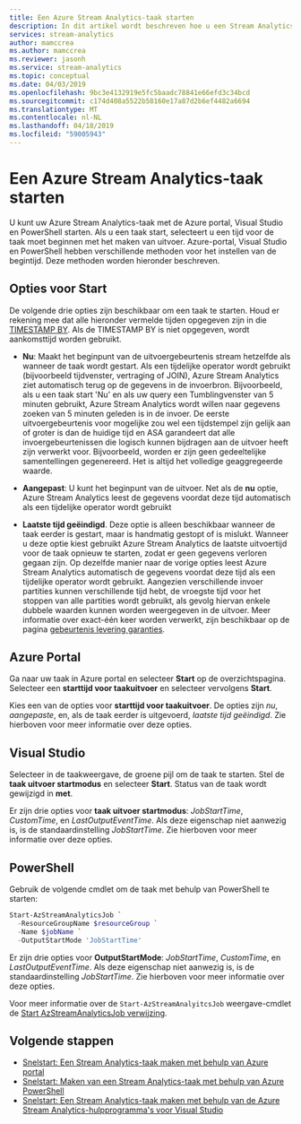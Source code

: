 ```yaml
---
title: Een Azure Stream Analytics-taak starten
description: In dit artikel wordt beschreven hoe u een Stream Analytics-taak starten.
services: stream-analytics
author: mamccrea
ms.author: mamccrea
ms.reviewer: jasonh
ms.service: stream-analytics
ms.topic: conceptual
ms.date: 04/03/2019
ms.openlocfilehash: 9bc3e4132919e5fc5baadc78841e66efd3c34bcd
ms.sourcegitcommit: c174d408a5522b58160e17a87d2b6ef4482a6694
ms.translationtype: MT
ms.contentlocale: nl-NL
ms.lasthandoff: 04/18/2019
ms.locfileid: "59005943"
---
```

# <a name="how-to-start-an-azure-stream-analytics-job"></a>Een Azure Stream Analytics-taak starten

U kunt uw Azure Stream Analytics-taak met de Azure portal, Visual Studio en PowerShell starten. Als u een taak start, selecteert u een tijd voor de taak moet beginnen met het maken van uitvoer. Azure-portal, Visual Studio en PowerShell hebben verschillende methoden voor het instellen van de begintijd. Deze methoden worden hieronder beschreven.

## <a name="start-options"></a>Opties voor Start
De volgende drie opties zijn beschikbaar om een taak te starten. Houd er rekening mee dat alle hieronder vermelde tijden opgegeven zijn in die [TIMESTAMP BY](https://docs.microsoft.com/stream-analytics-query/timestamp-by-azure-stream-analytics). Als de TIMESTAMP BY is niet opgegeven, wordt aankomsttijd worden gebruikt.
* **Nu**: Maakt het beginpunt van de uitvoergebeurtenis stream hetzelfde als wanneer de taak wordt gestart. Als een tijdelijke operator wordt gebruikt (bijvoorbeeld tijdvenster, vertraging of JOIN), Azure Stream Analytics ziet automatisch terug op de gegevens in de invoerbron. Bijvoorbeeld, als u een taak start 'Nu' en als uw query een Tumblingvenster van 5 minuten gebruikt, Azure Stream Analytics wordt willen naar gegevens zoeken van 5 minuten geleden is in de invoer.
De eerste uitvoergebeurtenis voor mogelijke zou wel een tijdstempel zijn gelijk aan of groter is dan de huidige tijd en ASA garandeert dat alle invoergebeurtenissen die logisch kunnen bijdragen aan de uitvoer heeft zijn verwerkt voor. Bijvoorbeeld, worden er zijn geen gedeeltelijke samentellingen gegenereerd. Het is altijd het volledige geaggregeerde waarde.

* **Aangepast**: U kunt het beginpunt van de uitvoer. Net als de **nu** optie, Azure Stream Analytics leest de gegevens voordat deze tijd automatisch als een tijdelijke operator wordt gebruikt 

* **Laatste tijd geëindigd**. Deze optie is alleen beschikbaar wanneer de taak eerder is gestart, maar is handmatig gestopt of is mislukt. Wanneer u deze optie kiest gebruikt Azure Stream Analytics de laatste uitvoertijd voor de taak opnieuw te starten, zodat er geen gegevens verloren gegaan zijn. Op dezelfde manier naar de vorige opties leest Azure Stream Analytics automatisch de gegevens voordat deze tijd als een tijdelijke operator wordt gebruikt. Aangezien verschillende invoer partities kunnen verschillende tijd hebt, de vroegste tijd voor het stoppen van alle partities wordt gebruikt, als gevolg hiervan enkele dubbele waarden kunnen worden weergegeven in de uitvoer. Meer informatie over exact-één keer worden verwerkt, zijn beschikbaar op de pagina [gebeurtenis levering garanties](https://docs.microsoft.com/stream-analytics-query/event-delivery-guarantees-azure-stream-analytics).


## <a name="azure-portal"></a>Azure Portal

Ga naar uw taak in Azure portal en selecteer **Start** op de overzichtspagina. Selecteer een **starttijd voor taakuitvoer** en selecteer vervolgens **Start**.

Kies een van de opties voor **starttijd voor taakuitvoer**. De opties zijn *nu*, *aangepaste*, en, als de taak eerder is uitgevoerd, *laatste tijd geëindigd*. Zie hierboven voor meer informatie over deze opties.

## <a name="visual-studio"></a>Visual Studio

Selecteer in de taakweergave, de groene pijl om de taak te starten. Stel de **taak uitvoer startmodus** en selecteer **Start**. Status van de taak wordt gewijzigd in **met**.

Er zijn drie opties voor **taak uitvoer startmodus**: *JobStartTime*, *CustomTime*, en *LastOutputEventTime*. Als deze eigenschap niet aanwezig is, is de standaardinstelling *JobStartTime*. Zie hierboven voor meer informatie over deze opties.


## <a name="powershell"></a>PowerShell

Gebruik de volgende cmdlet om de taak met behulp van PowerShell te starten:

```powershell
Start-AzStreamAnalyticsJob `
  -ResourceGroupName $resourceGroup `
  -Name $jobName `
  -OutputStartMode 'JobStartTime'
```

Er zijn drie opties voor **OutputStartMode**: *JobStartTime*, *CustomTime*, en *LastOutputEventTime*. Als deze eigenschap niet aanwezig is, is de standaardinstelling *JobStartTime*. Zie hierboven voor meer informatie over deze opties.

Voor meer informatie over de `Start-AzStreamAnalyitcsJob` weergave-cmdlet de [Start AzStreamAnalyticsJob verwijzing](/powershell/module/az.streamanalytics/start-azstreamanalyticsjob).

## <a name="next-steps"></a>Volgende stappen

* [Snelstart: Een Stream Analytics-taak maken met behulp van Azure portal](stream-analytics-quick-create-portal.md)
* [Snelstart: Maken van een Stream Analytics-taak met behulp van Azure PowerShell](stream-analytics-quick-create-powershell.md)
* [Snelstart: Een Stream Analytics-taak maken met behulp van de Azure Stream Analytics-hulpprogramma's voor Visual Studio](stream-analytics-quick-create-vs.md)
